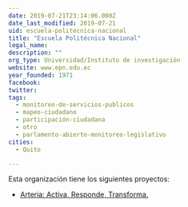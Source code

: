 ```yaml
---
date: 2019-07-21T23:14:06.000Z
date_last_modified: 2019-07-21
uid: escuela-politecnica-nacional
title: "Escuela Politécnica Nacional"
legal_name: 
description: ""
org_type: Universidad/Instituto de investigación
website: www.epn.edu.ec
year_founded: 1971
facebook: 
twitter: 
tags:
  - monitoreo-de-servicios-publicos
  - mapeo-ciudadano
  - participación-ciudadana
  - otro
  - parlamento-abierto-monitoreo-legislativo
cities: 
  - Quito

---
```


Esta organización tiene los siguientes proyectos:

- [Arteria: Activa, Responde, Transforma.](/proyectos/arteria-activa-responde-transforma)
